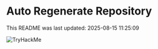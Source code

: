 # Auto Regenerate Repository

This README was last updated: 2025-08-15 11:25:09

 ![TryHackMe](https://tryhackme.com/badge/533634)